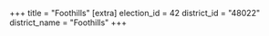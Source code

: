 +++
title = "Foothills"
[extra]
election_id = 42
district_id = "48022"
district_name = "Foothills"
+++
